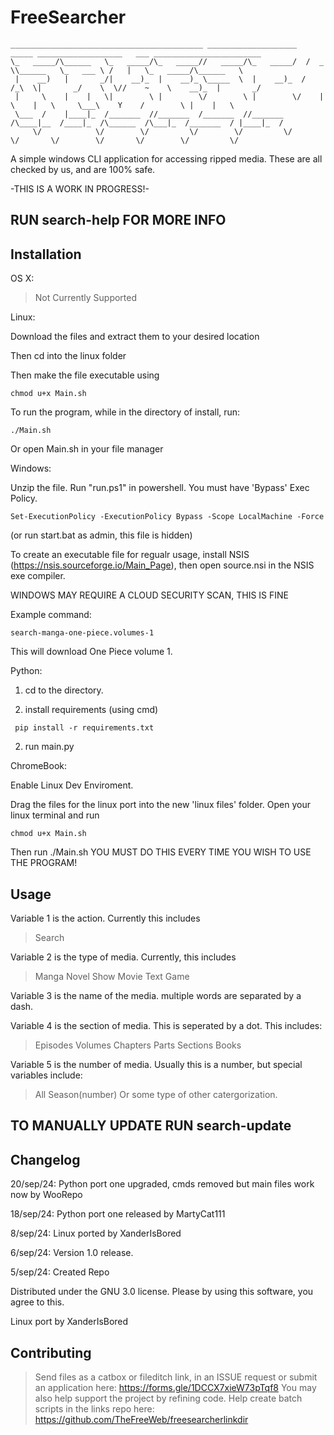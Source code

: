 # FreeSearcher 
```
___________________________________________ ____________________   _____ ___________________   ___ ________________________  
\_   _____/\______   \_   _____/\_   _____//   _____/\_   _____/  /  _  \\______   \_   ___ \ /   |   \_   _____/\______   \ 
 |    __)   |       _/|    __)_  |    __)_ \_____  \  |    __)_  /  /_\  \|       _/    \  \//    ~    \    __)_  |       _/ 
 |     \    |    |   \|        \ |        \/        \ |        \/    |    \    |   \     \___\    Y    /        \ |    |   \ 
 \___  /    |____|_  /_______  //_______  /_______  //_______  /\____|__  /____|_  /\______  /\___|_  /_______  / |____|_  / 
     \/            \/        \/         \/        \/         \/         \/       \/        \/       \/        \/         \/
```

A simple windows CLI application for accessing ripped media. These are all checked by us, and are 100% safe.

-THIS IS A WORK IN PROGRESS!-

## RUN search-help FOR MORE INFO

## Installation

OS X:

> Not Currently Supported

Linux:

Download the files and extract them to your desired location

Then cd into the linux folder

Then make the file executable using
```
chmod u+x Main.sh
```
To run the program, while in the directory of install, run:
```
./Main.sh
```
Or open Main.sh in your file manager

Windows:

Unzip the file. Run "run.ps1" in powershell. You must have 'Bypass' Exec Policy. 
```
Set-ExecutionPolicy -ExecutionPolicy Bypass -Scope LocalMachine -Force
```
(or run start.bat as admin, this file is hidden)

To create an executable file for regualr usage, install NSIS
(https://nsis.sourceforge.io/Main_Page), then open source.nsi in the NSIS exe compiler.

WINDOWS MAY REQUIRE A CLOUD SECURITY SCAN, THIS IS FINE

Example command:
```
search-manga-one-piece.volumes-1
```
This will download One Piece volume 1.

Python:

1. cd to the directory.

2. install requirements (using cmd)
```
 pip install -r requirements.txt
```

2. run main.py

ChromeBook:

Enable Linux Dev Enviroment.

Drag the files for the linux port into the new 'linux files' folder. Open your linux terminal and run 
```
chmod u+x Main.sh
```
Then run ./Main.sh YOU MUST DO THIS EVERY TIME YOU WISH TO USE THE PROGRAM!
## Usage 

Variable 1 is the action. Currently this includes

>Search

Variable 2 is the type of media. Currently, this includes

>Manga
>Novel
>Show
>Movie
>Text
>Game

Variable 3 is the name of the media. multiple words are separated by a dash.

Variable 4 is the section of media. This is seperated by a dot. This includes:

>Episodes
>Volumes
>Chapters
>Parts
>Sections
>Books

Variable 5 is the number of media. Usually this is a number, but special variables include:

>All
>Season(number)
>Or some type of other catergorization.

## TO MANUALLY UPDATE RUN search-update

## Changelog

20/sep/24: Python port one upgraded, cmds removed but main files work now by WooRepo

18/sep/24: Python port one released by MartyCat111

8/sep/24: Linux ported by XanderIsBored

6/sep/24: Version 1.0 release.

5/sep/24: Created Repo

Distributed under the GNU 3.0 license. Please by using this software, you agree to this.

Linux port by XanderIsBored

## Contributing

> Send files as a catbox or fileditch link, in an ISSUE request or submit an application here: https://forms.gle/1DCCX7xieW73pTqf8
> You may also help support the project by refining code.
Help create batch scripts in the links repo here: https://github.com/TheFreeWeb/freesearcherlinkdir
